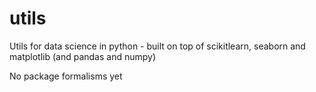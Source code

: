 # utils
Utils for data science in python - built on top of scikitlearn, seaborn and matplotlib (and pandas and numpy)

No package formalisms yet
